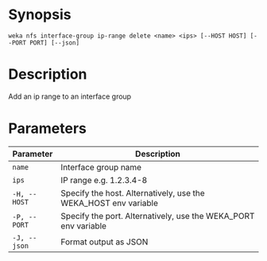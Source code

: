 # Synopsis

```weka nfs interface-group ip-range delete <name> <ips> [--HOST HOST] [--PORT PORT] [--json]```

# Description

Add an ip range to an interface group

# Parameters

| Parameter | Description |
| --------- | ----------- |
| `name` | Interface group name |
| `ips` | IP range e.g. 1.2.3.4-8 |
| `-H, --HOST` | Specify the host. Alternatively, use the WEKA_HOST env variable |
| `-P, --PORT` | Specify the port. Alternatively, use the WEKA_PORT env variable |
| `-J, --json` | Format output as JSON |
